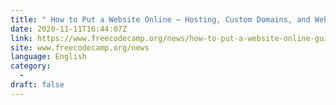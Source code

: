 ```yaml
---
title: " How to Put a Website Online – Hosting, Custom Domains, and Website Creation Guide "
date: 2020-11-11T16:44:07Z
link: https://www.freecodecamp.org/news/how-to-put-a-website-online-guide-to-website-creation-custom-domain-and-hosting/?utm_medium=RSS&utm_source=news.12bit.vn
site: www.freecodecamp.org/news
language: English
category:
  -   
draft: false
---
```

